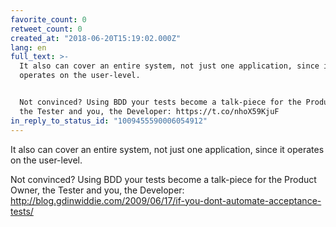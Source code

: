 ```yaml
---
favorite_count: 0
retweet_count: 0
created_at: "2018-06-20T15:19:02.000Z"
lang: en
full_text: >-
  It also can cover an entire system, not just one application, since it
  operates on the user-level.


  Not convinced? Using BDD your tests become a talk-piece for the Product Owner,
  the Tester and you, the Developer: https://t.co/nhoX59KjuF
in_reply_to_status_id: "1009455590006054912"
---
```


It also can cover an entire system, not just one application, since it operates
on the user-level.

Not convinced? Using BDD your tests become a talk-piece for the Product Owner,
the Tester and you, the Developer:
<http://blog.gdinwiddie.com/2009/06/17/if-you-dont-automate-acceptance-tests/>
